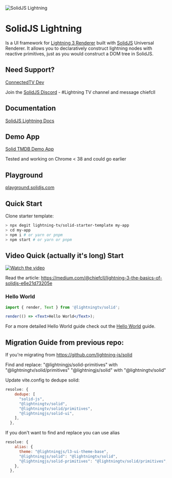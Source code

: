 <p>
  <img src="https://assets.solidjs.com/banner?project=Library&type=@lightningtv/solid" alt="SolidJS Lightning" />
</p>

# SolidJS Lightning

Is a UI framework for [Lightning 3 Renderer](https://lightningjs.io/) built with [SolidJS](https://www.solidjs.com/) Universal Renderer. It allows you to declaratively construct lightning nodes with reactive primitives, just as you would construct a DOM tree in SolidJS.

## Need Support?

[ConnectedTV Dev](https://lightningtv.dev/)

Join the [SolidJS Discord](https://discord.com/invite/solidjs) - #Lightning TV channel and message chiefcll

## Documentation

[SolidJS Lightning Docs](https://lightning-tv.github.io/solid/)

## Demo App

[Solid TMDB Demo App](https://github.com/lightning-tv/solid-demo-app)

Tested and working on Chrome < 38 and could go earlier

## Playground

[playground.solidjs.com](https://playground.solidjs.com/anonymous/b36869ea-e7df-4f7a-af34-67222bc04271)

## Quick Start

Clone starter template:

```sh
> npx degit lightning-tv/solid-starter-template my-app
> cd my-app
> npm i # or yarn or pnpm
> npm start # or yarn or pnpm
```

## Video Quick (actually it's long) Start

[![Watch the video](https://img.youtube.com/vi/9UU7Ntf7Tww/0.jpg)](https://www.youtube.com/watch?v=9UU7Ntf7Tww)

Read the article:
https://medium.com/@chiefcll/lightning-3-the-basics-of-solidjs-e6e21d73205e

### Hello World

```jsx
import { render, Text } from '@lightningtv/solid';

render(() => <Text>Hello World</Text>);
```

For a more detailed Hello World guide check out the [Hello World](HelloWorld.md) guide.

## Migration Guide from previous repo:

If you're migrating from https://github.com/lightning-js/solid

Find and replace:
"@lightningjs/solid-primitives" with "@lightningtv/solid/primitives"
"@lightningjs/solid" with "@lightningtv/solid"

Update vite.config to dedupe solid:

```js
resolve: {
    dedupe: [
      "solid-js",
      "@lightningtv/solid",
      "@lightningtv/solid/primitives",
      "@lightningjs/solid-ui",
    ],
  },
```

If you don't want to find and replace you can use alias

```js
resolve: {
    alias: {
      theme: "@lightningjs/l3-ui-theme-base",
      "@lightningjs/solid": "@lightningtv/solid",
      "@lightningjs/solid-primitives": "@lightningtv/solid/primitives",
    },
  },
```
